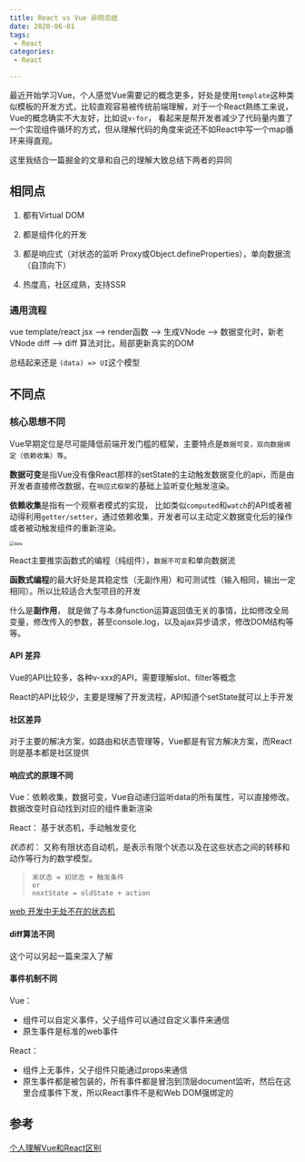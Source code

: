 ```yaml
---
title: React vs Vue 异同总结
date: 2020-06-01
tags:
 - React
categories:
 - React

---
```


最近开始学习Vue，个人感觉Vue需要记的概念更多，好处是使用`template`这种类似模板的开发方式，比较直观容易被传统前端理解，对于一个React熟练工来说，Vue的概念确实不大友好，比如说`v-for`， 看起来是帮开发者减少了代码量内置了一个实现组件循环的方式，但从理解代码的角度来说还不如React中写一个map循环来得直观。

这里我结合一篇掘金的文章和自己的理解大致总结下两者的异同

<!-- more -->

## 相同点

1. 都有Virtual DOM
2. 都是组件化的开发
3. 都是响应式（对状态的监听 Proxy或Object.defineProperties），单向数据流（自顶向下）

4. 热度高，社区成熟，支持SSR

### 通用流程

vue template/react jsx —> render函数 —> 生成VNode —> 数据变化时，新老VNode diff —> diff 算法对比，局部更新真实的DOM

总结起来还是 `(data) => UI`这个模型



## 不同点

### 核心思想不同

Vue早期定位是尽可能降低前端开发门槛的框架，主要特点是`数据可变，双向数据绑定（依赖收集）等`。 

**数据可变**是指Vue没有像React那样的setState的主动触发数据变化的api，而是由开发者直接修改数据，在`响应式框架`的基础上监听变化触发渲染。

**依赖收集**是指有一个观察者模式的实现， 比如类似`computed`和`watch`的API或者被动得利用`getter/setter`，通过依赖收集，开发者可以主动定义数据变化后的操作或者被动触发组件的重新渲染。

<img src="https://kuimo-markdown-pic.oss-cn-hangzhou.aliyuncs.com/data.png" alt="data" style="zoom:50%;" />

React主要推崇函数式的编程（纯组件），`数据不可变`和单向数据流

**函数式编程**的最大好处是其稳定性（无副作用）和可测试性（输入相同，输出一定相同）。所以比较适合大型项目的开发

什么是**副作用**， 就是做了与本身function运算返回值无关的事情，比如修改全局变量，修改传入的参数，甚至console.log，以及ajax异步请求，修改DOM结构等等。

#### API 差异

Vue的API比较多，各种v-xxx的API，需要理解slot、filter等概念

React的API比较少，主要是理解了开发流程，API知道个setState就可以上手开发

#### 社区差异

对于主要的解决方案，如路由和状态管理等，Vue都是有官方解决方案，而React则是基本都是社区提供

#### 响应式的原理不同

Vue：依赖收集，数据可变，Vue自动递归监听data的所有属性，可以直接修改。数据改变时自动找到对应的组件重新渲染

React： 基于状态机，手动触发变化

*状态机*： 又称有限状态自动机，是表示有限个状态以及在这些状态之间的转移和动作等行为的数学模型。

> ```text
> 末状态 = 初状态 + 触发条件
> or
> nextState = oldState + action
> ```

[web 开发中无处不在的状态机](https://zhuanlan.zhihu.com/p/26524390)

#### diff算法不同

这个可以另起一篇来深入了解

#### 事件机制不同

Vue：

- 组件可以自定义事件，父子组件可以通过自定义事件来通信
- 原生事件是标准的web事件

React：

- 组件上无事件，父子组件只能通过props来通信
- 原生事件都是被包装的，所有事件都是冒泡到顶层document监听，然后在这里合成事件下发，所以React事件不是和Web DOM强绑定的



## 参考

[个人理解Vue和React区别](https://juejin.im/post/5ebbd9396fb9a0437b76ecdc)
